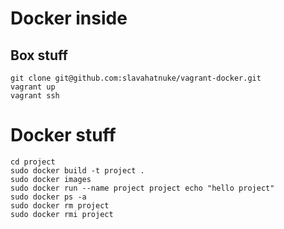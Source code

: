 # Docker inside

## Box stuff
```
git clone git@github.com:slavahatnuke/vagrant-docker.git
vagrant up
vagrant ssh
```

# Docker stuff
```
cd project
sudo docker build -t project .
sudo docker images
sudo docker run --name project project echo "hello project"
sudo docker ps -a
sudo docker rm project
sudo docker rmi project
```
